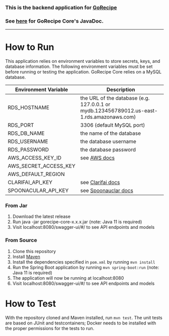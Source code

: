 ### This is the backend application for [GoRecipe](https://github.com/Capstone-Projects-2022-Spring/project-gorecipe)

### See [here](https://capstone-projects-2022-spring.github.io/gorecipecore/) for GoRecipe Core's JavaDoc.

---
# How to Run
This application relies on environment variables to store secrets, keys, and database information. The following 
environment variables must be set before running or testing the application. GoRecipe Core relies on a
MySQL database. 

| Environment Variable | Description|
|----------------------|------------|
| RDS_HOSTNAME         | the URL of the database (e.g. 127.0.0.1 or mydb.123456789012.us-east-1.rds.amazonaws.com) |
| RDS_PORT             | 3306 (default MySQL port) |
| RDS_DB_NAME          | the name of the database | 
| RDS_USERNAME         | the database username |
| RDS_PASSWORD         | the database password |
| AWS_ACCESS_KEY_ID    | see [AWS docs](https://docs.aws.amazon.com/sdk-for-java/v1/developer-guide/credentials.html) |
| AWS_SECRET_ACCESS_KEY||
| AWS_DEFAULT_REGION   ||
| CLARIFAI_API_KEY     | see [Clarifai docs](https://www.clarifai.com/blog/introducing-api-keys-a-safer-way-to-authenticate-your-applications) |
| SPOONACULAR_API_KEY  | see [Spoonauclar docs](https://rapidapi.com/spoonacular/api/recipe-food-nutrition/) |

### From Jar
1. Download the latest release
2. Run java -jar gorecipe-core-x.x.x.jar (note: Java 11 is required)
3. Visit localhost:8080/swagger-ui/#/ to see API endpoints and models

### From Source
1. Clone this repository
2. Install [Maven](https://maven.apache.org/install.html)
3. Install the dependencies specified in `pom.xml` by running `mvn install`
4. Run the Spring Boot application by running `mvn spring-boot:run` (note: Java 11 is required)
5. The application will now be running at localhost:8080
6. Visit localhost:8080/swagger-ui/#/ to see API endpoints and models

# How to Test
With the repository cloned and Maven installed, run `mvn test`. The unit tests are based on JUnit and testcontainers;
Docker needs to be installed with the proper permissions for the tests to run. 
